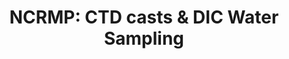 ---
layout: survey_template_single
title: "NCRMP: CTD casts & DIC Water Sampling"
permalink: /surveys/ctdh2o_survey_template
main_image: "https://npomeroy.github.io/OMG/images/BOD_bottle_headspace.png" # default image
main_image_caption: "Seawater is collected using Niskin bottle and transferred to these glass bottles to be sent in for analysis. Credit: NOAA/Noah Pomeroy."
header:
  overlay_color: "#000"
  overlay_image: https://www.arcgis.com/sharing/rest/content/items/4976333fbf884f26b2fdc9ac51a20576/resources/bigger_dic_lab.jpg?v=1734134201861&w=1600
  caption: "Photo credit: NOAA Geoplatform"
  overlay_filter: linear-gradient(rgba(255, 0, 0, 0.5), rgba(0, 255, 255, 0.5))

survey_type: Monitoring ocean chemistry
survey_description: Water samples are collected simultaneously with CTD casts. Water samples are analyzed for carbonate chemistry while CTD casts provide information on the temperature and salinity profile at the site.
sidebar:
  nav: "docs"
how_to_download: Water sample data is archived with OCADS and NCEI and CTD data is only on NCEI.
sop_text: CTD and Water Sampling in the Pacific - updated 06/2023
url_sop: https://www.ncei.noaa.gov/data/oceans/coris/library/NOAA/CRCP/monitoring/protocols/NCRMP_Climate_WaterSamplingPacific.pdf
datasheets_text: "Metadata collected for CTD and water samples"
access_rawdata_text : "CTD casts and water samples are accessible separately."
r_code_text: "See our team scripts for processing raw data"

---